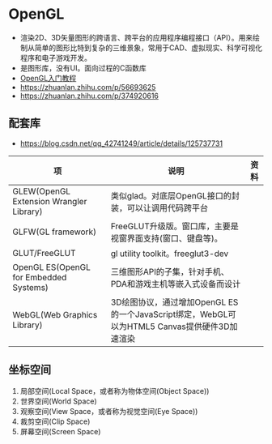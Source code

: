 # OpenGL
* 渲染2D、3D矢量图形的跨语言、跨平台的应用程序编程接口（API）。用来绘制从简单的图形比特到复杂的三维景象，常用于CAD、虚拟现实、科学可视化程序和电子游戏开发。
* 是图形库，没有UI。面向过程的C函数库
* [OpenGL入门教程](https://blog.csdn.net/xiangzhihong8/article/details/84776943)
* https://zhuanlan.zhihu.com/p/56693625
* https://zhuanlan.zhihu.com/p/374920616

## 配套库
* https://blog.csdn.net/qq_42741249/article/details/125737731

| 项 | 说明 | 资料 |
| - | - | - |
| GLEW(OpenGL Extension Wrangler Library) | 类似glad。对底层OpenGL接口的封装，可以让调用代码跨平台 |  |
| GLFW(GL framework) | FreeGLUT升级版。窗口库，主要是视窗界面支持(窗口、键盘等)。 |  |
| GLUT/FreeGLUT | gl utility toolkit。freeglut3-dev |  |
| OpenGL ES(OpenGL for Embedded Systems) | 三维图形API的子集，针对手机、PDA和游戏主机等嵌入式设备而设计 |  |
| WebGL(Web Graphics Library) | 3D绘图协议，通过增加OpenGL ES的一个JavaScript绑定，WebGL可以为HTML5 Canvas提供硬件3D加速渲染 |  |

## 坐标空间
1. 局部空间(Local Space，或者称为物体空间(Object Space))
1. 世界空间(World Space)
1. 观察空间(View Space，或者称为视觉空间(Eye Space))
1. 裁剪空间(Clip Space)
1. 屏幕空间(Screen Space)
